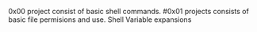 0x00 project consist of basic shell commands.
#0x01 projects consists of basic file permisions and use.
Shell Variable expansions
